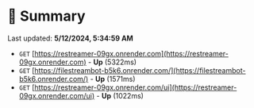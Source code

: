 # 📖 Summary
Last updated: **5/12/2024, 5:34:59 AM**

- `GET` [https://restreamer-09gx.onrender.com](https://restreamer-09gx.onrender.com) - **Up** (5322ms)
- `GET` [https://filestreambot-b5k6.onrender.com/](https://filestreambot-b5k6.onrender.com/) - **Up** (1571ms)
- `GET` [https://restreamer-09gx.onrender.com/ui](https://restreamer-09gx.onrender.com/ui) - **Up** (1022ms)
